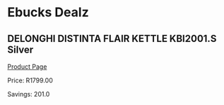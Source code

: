 
# Ebucks Dealz
## DELONGHI DISTINTA FLAIR KETTLE KBI2001.S Silver
[Product Page](https://www.ebucks.com/web/shop/productSelected.do?prodId=1151177878&catId=704985963)

Price: R1799.00

Savings: 201.0


	
